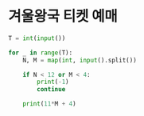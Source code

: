 # 겨울왕국 티켓 예매

```python
T = int(input())

for _ in range(T):
    N, M = map(int, input().split())

    if N < 12 or M < 4:
        print(-1)
        continue

    print(11*M + 4)
```
